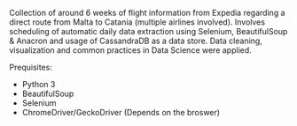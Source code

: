 Collection of around 6 weeks of flight information from Expedia regarding a direct route from Malta to Catania (multiple airlines involved). Involves scheduling of automatic daily data extraction using Selenium, BeautifulSoup & Anacron and usage of CassandraDB as a data store. Data cleaning, visualization and common practices in Data Science were applied.

Prequisites:
- Python 3
- BeautifulSoup
- Selenium
- ChromeDriver/GeckoDriver (Depends on the broswer)
